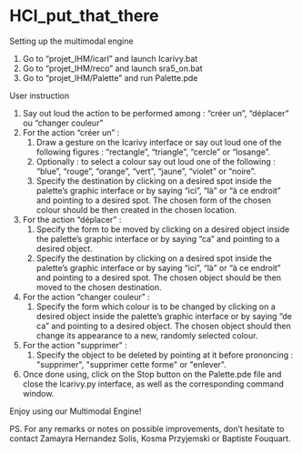 # HCI_put_that_there

Setting up the multimodal engine 
1. Go to “projet_IHM/icarI” and launch Icarivy.bat
2. Go to “projet_IHM/reco” and launch sra5_on.bat
3. Go to “projet_IHM/Palette” and run Palette.pde

User instruction 
1. Say out loud the action to be performed among : “créer un”, “déplacer” ou “changer couleur”
2. For the action “créer un” :
    1. Draw a gesture on the Icarivy interface or say out loud one of the following figures : “rectangle”, “triangle”, “cercle” or “losange”.
    2. Optionally : to select a colour say out loud one of the following : “blue”, “rouge”, “orange”, “vert”, “jaune”, “violet” or “noire”.
    3. Specify the destination by clicking on a desired spot inside the palette’s graphic interface or by saying “ici”, “là” or “à ce endroit” and pointing to a desired spot. The chosen form of the chosen colour should be then created in the chosen location.
3. For the action “déplacer” : 
    1. Specify the form to be moved by clicking on a desired object inside the palette’s graphic interface or by saying “ca” and pointing to a desired object.
    2. Specify the destination by clicking on a desired spot inside the palette’s graphic interface or by saying “ici”, “là” or “à ce endroit” and pointing to a desired spot. The chosen object should be then moved to the chosen destination.
4. For the action “changer couleur” :
    1. Specify the form which colour is to be changed by clicking on a desired object inside the palette’s graphic interface or by saying “de ca” and pointing to a desired object. The chosen object should then change its appearance to a new, randomly selected colour.
5. For the action "supprimer" : 
    1. Specify the object to be deleted by pointing at it before prononcing : "supprimer", "supprimer cette forme" or "enlever". 
6. Once done using, click on the Stop button on the Palette.pde file and close the Icarivy.py interface, as well as the corresponding command window.

Enjoy using our Multimodal Engine!

PS. For any remarks or notes on possible improvements, don’t hesitate to contact Zamayra Hernandez Solis, Kosma Przyjemski or Baptiste Fouquart.

